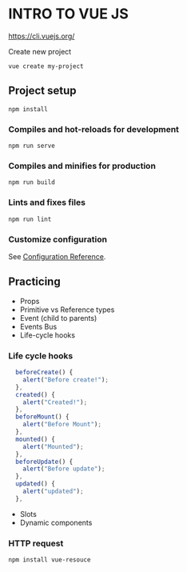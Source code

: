 # INTRO TO VUE JS

https://cli.vuejs.org/

Create new project

```
vue create my-project
```

## Project setup

```
npm install
```

### Compiles and hot-reloads for development

```
npm run serve
```

### Compiles and minifies for production

```
npm run build
```

### Lints and fixes files

```
npm run lint
```

### Customize configuration

See [Configuration Reference](https://cli.vuejs.org/config/).

## Practicing

- Props
- Primitive vs Reference types
- Event (child to parents)
- Events Bus
- Life-cycle hooks

### Life cycle hooks

```javascript
  beforeCreate() {
    alert("Before create!");
  },
  created() {
    alert("Created!");
  },
  beforeMount() {
    alert("Before Mount");
  },
  mounted() {
    alert("Mounted");
  },
  beforeUpdate() {
    alert("Before update");
  },
  updated() {
    alert("updated");
  },
```

- Slots
- Dynamic components

### HTTP request

```
npm install vue-resouce
```
